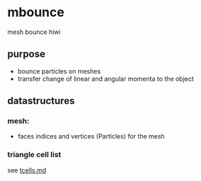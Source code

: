 # mbounce

mesh bounce hiwi

## purpose

* bounce particles on meshes
* transfer change of linear and angular momenta to the object

## datastructures

### mesh:

* faces indices and vertices (Particles) for the mesh

### triangle cell list

see [tcells.md](tcells.md)
